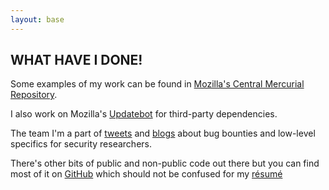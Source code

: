 ```yaml
---
layout: base
---
```

## WHAT HAVE I DONE!

Some examples of my work can be found in [Mozilla's Central Mercurial Repository](https://hg.mozilla.org/mozilla-central/log?rev=jewilde).

I also work on Mozilla's [Updatebot](https://github.com/mozilla-services/updatebot/) for third-party dependencies.

The team I'm a part of [tweets](https://twitter.com/attackndefense) and [blogs](https://blog.mozilla.org/attack-and-defense/) about bug bounties and low-level specifics for security researchers.

There's other bits of public and non-public code out there but you can find most of it on [GitHub](https://www.github.com/metalcanine) which should not be confused for my [résumé](/RESUME_PUBLIC.pdf)
